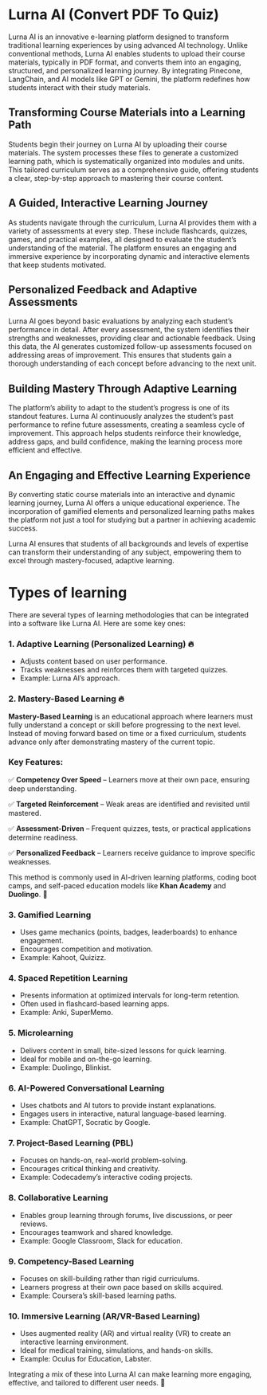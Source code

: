 # Lurna AI (Convert PDF To Quiz)

Lurna AI is an innovative e-learning platform designed to transform traditional learning experiences by using advanced AI technology. Unlike conventional methods, Lurna AI enables students to upload their course materials, typically in PDF format, and converts them into an engaging, structured, and personalized learning journey. By integrating Pinecone, LangChain, and AI models like GPT or Gemini, the platform redefines how students interact with their study materials.

## Transforming Course Materials into a Learning Path

Students begin their journey on Lurna AI by uploading their course materials. The system processes these files to generate a customized learning path, which is systematically organized into modules and units. This tailored curriculum serves as a comprehensive guide, offering students a clear, step-by-step approach to mastering their course content.

## A Guided, Interactive Learning Journey

As students navigate through the curriculum, Lurna AI provides them with a variety of assessments at every step. These include flashcards, quizzes, games, and practical examples, all designed to evaluate the student’s understanding of the material. The platform ensures an engaging and immersive experience by incorporating dynamic and interactive elements that keep students motivated.

## Personalized Feedback and Adaptive Assessments

Lurna AI goes beyond basic evaluations by analyzing each student’s performance in detail. After every assessment, the system identifies their strengths and weaknesses, providing clear and actionable feedback. Using this data, the AI generates customized follow-up assessments focused on addressing areas of improvement. This ensures that students gain a thorough understanding of each concept before advancing to the next unit.

## Building Mastery Through Adaptive Learning

The platform’s ability to adapt to the student’s progress is one of its standout features. Lurna AI continuously analyzes the student’s past performance to refine future assessments, creating a seamless cycle of improvement. This approach helps students reinforce their knowledge, address gaps, and build confidence, making the learning process more efficient and effective.

## An Engaging and Effective Learning Experience

By converting static course materials into an interactive and dynamic learning journey, Lurna AI offers a unique educational experience. The incorporation of gamified elements and personalized learning paths makes the platform not just a tool for studying but a partner in achieving academic success.

Lurna AI ensures that students of all backgrounds and levels of expertise can transform their understanding of any subject, empowering them to excel through mastery-focused, adaptive learning.



# Types of learning

There are several types of learning methodologies that can be integrated into a software like Lurna AI. Here are some key ones:

### 1. **Adaptive Learning (Personalized Learning) 🔥**

- Adjusts content based on user performance.
- Tracks weaknesses and reinforces them with targeted quizzes.
- Example: Lurna AI’s approach.

### 2. **Mastery-Based Learning 🔥**

**Mastery-Based Learning** is an educational approach where learners must fully understand a concept or skill before progressing to the next level. Instead of moving forward based on time or a fixed curriculum, students advance only after demonstrating mastery of the current topic.

### **Key Features:**

✅ **Competency Over Speed** – Learners move at their own pace, ensuring deep understanding.

✅ **Targeted Reinforcement** – Weak areas are identified and revisited until mastered.

✅ **Assessment-Driven** – Frequent quizzes, tests, or practical applications determine readiness.

✅ **Personalized Feedback** – Learners receive guidance to improve specific weaknesses.

This method is commonly used in AI-driven learning platforms, coding boot camps, and self-paced education models like **Khan Academy** and **Duolingo**. 🚀

### 3. **Gamified Learning**

- Uses game mechanics (points, badges, leaderboards) to enhance engagement.
- Encourages competition and motivation.
- Example: Kahoot, Quizizz.

### 4. **Spaced Repetition Learning**

- Presents information at optimized intervals for long-term retention.
- Often used in flashcard-based learning apps.
- Example: Anki, SuperMemo.

### 5. **Microlearning**

- Delivers content in small, bite-sized lessons for quick learning.
- Ideal for mobile and on-the-go learning.
- Example: Duolingo, Blinkist.

### 6. **AI-Powered Conversational Learning**

- Uses chatbots and AI tutors to provide instant explanations.
- Engages users in interactive, natural language-based learning.
- Example: ChatGPT, Socratic by Google.

### 7. **Project-Based Learning (PBL)**

- Focuses on hands-on, real-world problem-solving.
- Encourages critical thinking and creativity.
- Example: Codecademy’s interactive coding projects.

### 8. **Collaborative Learning**

- Enables group learning through forums, live discussions, or peer reviews.
- Encourages teamwork and shared knowledge.
- Example: Google Classroom, Slack for education.

### 9. **Competency-Based Learning**

- Focuses on skill-building rather than rigid curriculums.
- Learners progress at their own pace based on skills acquired.
- Example: Coursera’s skill-based learning paths.

### 10. **Immersive Learning (AR/VR-Based Learning)**

- Uses augmented reality (AR) and virtual reality (VR) to create an interactive learning environment.
- Ideal for medical training, simulations, and hands-on skills.
- Example: Oculus for Education, Labster.

Integrating a mix of these into Lurna AI can make learning more engaging, effective, and tailored to different user needs. 🚀
